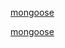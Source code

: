 [mongoose](https://mongoosejs.com/docs/2.7.x/docs/schematypes.html)

[mongoose](https://medium.com/javascript-in-plain-english/store-clean-data-by-validating-models-with-mongoose-f6453dbdbff9)
